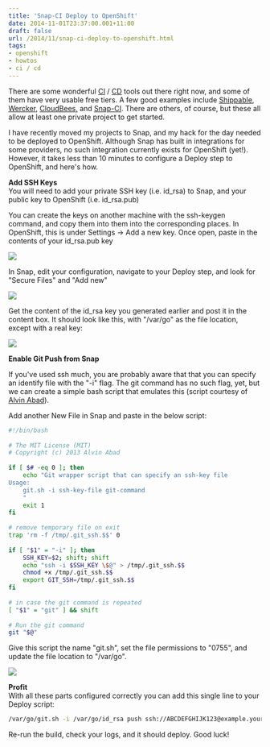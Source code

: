 ```yaml
---
title: 'Snap-CI Deploy to OpenShift'
date: 2014-11-01T23:37:00.001+11:00
draft: false
url: /2014/11/snap-ci-deploy-to-openshift.html
tags: 
- openshift
- howtos
- ci / cd
---
```


There are some wonderful [CI](http://www.thoughtworks.com/continuous-integration) / [CD](http://www.thoughtworks.com/continuous-delivery) tools out there right now, and some of them have very usable free tiers. A few good examples include [Shippable](https://www.shippable.com/), [Wercker](http://wercker.com/), [CloudBees,](http://www.cloudbees.com/products/dev) and [Snap-CI](https://www.snap-ci.com/). There are others, of course, but these all allow at least one private project to get started.  
  
I have recently moved my projects to Snap, and my hack for the day needed to be deployed to OpenShift. Although Snap has built in integrations for some providers, no such integration currently exists for OpenShift (yet!). However, it takes less than 10 minutes to configure a Deploy step to OpenShift, and here's how.  
  
**Add SSH Keys**  
You will need to add your private SSH key (i.e. id\_rsa) to Snap, and your public key to OpenShift (i.e. id\_rsa.pub)  
  
You can create the keys on another machine with the ssh-keygen command, and copy them into them into the corresponding places. In OpenShift, this is under Settings -> Add a new key. Once open, paste in the contents of your id\_rsa.pub key  
  
[![](https://blogger.googleusercontent.com/img/b/R29vZ2xl/AVvXsEhmL4dE8VgbPKgFDflwiA3-oPHDGrFOd78PatxOxxjTH-j2r5HTmgKlelJpZbVN-9ye1dENz4GQSnIIKqDP0WzlXBbzMFluNn_U3s_z98W4iRYVVKp1PEwW1NDAGFe604gFoSRRnMj-C2uq/s320/openshift.tiff)](https://blogger.googleusercontent.com/img/b/R29vZ2xl/AVvXsEhmL4dE8VgbPKgFDflwiA3-oPHDGrFOd78PatxOxxjTH-j2r5HTmgKlelJpZbVN-9ye1dENz4GQSnIIKqDP0WzlXBbzMFluNn_U3s_z98W4iRYVVKp1PEwW1NDAGFe604gFoSRRnMj-C2uq/s1600/openshift.tiff)  
  

  

  
In Snap, edit your configuration, navigate to your Deploy step, and look for "Secure Files" and "Add new"  
  
[![](https://blogger.googleusercontent.com/img/b/R29vZ2xl/AVvXsEjnLe0T3zGNxp5K4gbrAXmVBJBLDM88nxeuifqbu4ssmcUYUOsv3ZdKnekpLIle3l6GRblomcU-q0q4o4GcWRHStJs4PCvGI7100RKNLpc9j0mHaKsD-R3iV_TV33KmBab1rhtS_IL1oYdA/s320/AddFiles.tiff)](https://blogger.googleusercontent.com/img/b/R29vZ2xl/AVvXsEjnLe0T3zGNxp5K4gbrAXmVBJBLDM88nxeuifqbu4ssmcUYUOsv3ZdKnekpLIle3l6GRblomcU-q0q4o4GcWRHStJs4PCvGI7100RKNLpc9j0mHaKsD-R3iV_TV33KmBab1rhtS_IL1oYdA/s1600/AddFiles.tiff)  
  

  

  
Get the content of the id\_rsa key you generated earlier and post it in the content box. It should look like this, with "/var/go" as the file location, except with a real key:  
  
[![](https://blogger.googleusercontent.com/img/b/R29vZ2xl/AVvXsEgA8Ox5iz27x-HNT2QVWG8prydd6lMfbcrDa6YPAkU8zTSECO0ZDK_4e4KLP_-1zPt8dtRVPQPgP6hWMmffFPEmTmci13SBYL2azquQkelAouMa-s9xsmVqCLDCz_Yfthh4Zz53TsbJ9BNF/s400/AddIdRSA.tiff)](https://blogger.googleusercontent.com/img/b/R29vZ2xl/AVvXsEgA8Ox5iz27x-HNT2QVWG8prydd6lMfbcrDa6YPAkU8zTSECO0ZDK_4e4KLP_-1zPt8dtRVPQPgP6hWMmffFPEmTmci13SBYL2azquQkelAouMa-s9xsmVqCLDCz_Yfthh4Zz53TsbJ9BNF/s1600/AddIdRSA.tiff)  
  

  

  
**Enable Git Push from Snap**  
  
If you've used ssh much, you are probably aware that that you can specify an identify file with the "-i" flag. The git command has no such flag, yet, but we can create a simple bash script that emulates this (script courtesy of [Alvin Abad](http://alvinabad.wordpress.com/2013/03/23/how-to-specify-an-ssh-key-file-with-the-git-command/)).  
  
Add another New File in Snap and paste in the below script:  
  
```bash
#!/bin/bash
 
# The MIT License (MIT)
# Copyright (c) 2013 Alvin Abad
 
if [ $# -eq 0 ]; then
    echo "Git wrapper script that can specify an ssh-key file
Usage:
    git.sh -i ssh-key-file git-command
    "
    exit 1
fi
 
# remove temporary file on exit
trap 'rm -f /tmp/.git_ssh.$$' 0
 
if [ "$1" = "-i" ]; then
    SSH_KEY=$2; shift; shift
    echo "ssh -i $SSH_KEY \$@" > /tmp/.git_ssh.$$
    chmod +x /tmp/.git_ssh.$$
    export GIT_SSH=/tmp/.git_ssh.$$
fi
 
# in case the git command is repeated
[ "$1" = "git" ] && shift
 
# Run the git command
git "$@"


```  
Give this script the name "git.sh", set the file permissions to "0755", and update the file location to "/var/go".  
  
[![](https://blogger.googleusercontent.com/img/b/R29vZ2xl/AVvXsEjthfqPh0zrFJs5C7xyUwe0MV-89R4IMcJv2h4hG1d_YXqyoD4PjKiHlvlHI2BmhqgPCVfaNBjJjKXc5zJeERK2BOdNF9EuHWO0dc_DeqrjokZ4NsiTvninQPtEHCTo_NWl10KfSthWDlHS/s400/gitsh.tiff)](https://blogger.googleusercontent.com/img/b/R29vZ2xl/AVvXsEjthfqPh0zrFJs5C7xyUwe0MV-89R4IMcJv2h4hG1d_YXqyoD4PjKiHlvlHI2BmhqgPCVfaNBjJjKXc5zJeERK2BOdNF9EuHWO0dc_DeqrjokZ4NsiTvninQPtEHCTo_NWl10KfSthWDlHS/s1600/gitsh.tiff)  
  

  

**Profit**  
With all these parts configured correctly you can add this single line to your Deploy script:  
  
```bash
/var/go/git.sh -i /var/go/id_rsa push ssh://ABCDEFGHIJK123@example.yourdomain.rhcloud.com/~/git/example.git/


```  
Re-run the build, check your logs, and it should deploy. Good luck!